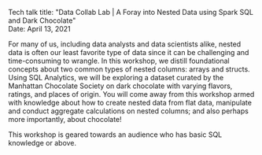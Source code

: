 Tech talk title: "Data Collab Lab | A Foray into Nested Data using Spark SQL and Dark Chocolate" <br>
Date: April 13, 2021

For many of us, including data analysts and data scientists alike, nested data is often our least favorite type of data since it can be challenging and time-consuming to wrangle. In this workshop, we distill foundational concepts about two common types of nested columns: arrays and structs. Using SQL Analytics, we will be exploring a dataset curated by the Manhattan Chocolate Society on dark chocolate with varying flavors, ratings, and places of origin. You will come away from this workshop armed with knowledge about how to create nested data from flat data, manipulate and conduct aggregate calculations on nested columns; and also perhaps more importantly, about chocolate!

This workshop is geared towards an audience who has basic SQL knowledge or above.
